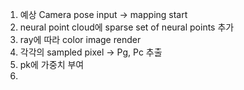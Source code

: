 1. 예상 Camera pose input -> mapping start
2. neural point cloud에 sparse set of neural points 추가
3. ray에 따라 color image render
4. 각각의 sampled pixel -> Pg, Pc 추출
5. pk에 가중치 부여
6. 